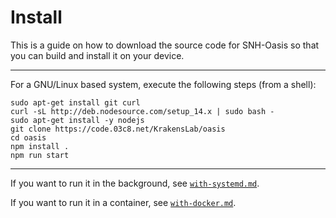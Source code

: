 # Install

This is a guide on how to download the source code for SNH-Oasis so that you can
build and install it on your device.

--------------

For a GNU/Linux based system, execute the following steps (from a shell):

    sudo apt-get install git curl
    curl -sL http://deb.nodesource.com/setup_14.x | sudo bash -
    sudo apt-get install -y nodejs
    git clone https://code.03c8.net/KrakensLab/oasis
    cd oasis
    npm install .
    npm run start

--------------

If you want to run it in the background, see [`with-systemd.md`](./with-systemd.md).

If you want to run it in a container, see [`with-docker.md`](./with-docker.md).
